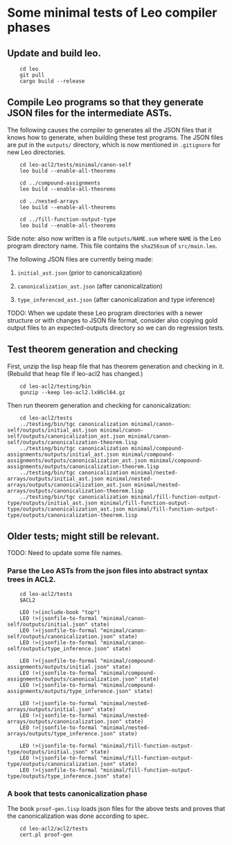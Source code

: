 # Some minimal tests of Leo compiler phases


## Update and build leo.
```
    cd leo
    git pull
    cargo build --release
```


## Compile Leo programs so that they generate JSON files for the intermediate ASTs.

The following causes the compiler to generates all the JSON files that it knows
how to generate, when building these test programs.  The JSON files are put
in the `outputs/` directory, which is now mentioned in `.gitignore` for new Leo directories.

```
    cd leo-acl2/tests/minimal/canon-self
    leo build --enable-all-theorems

    cd ../compound-assignments
    leo build --enable-all-theorems

    cd ../nested-arrays
    leo build --enable-all-theorems

    cd ../fill-function-output-type
    leo build --enable-all-theorems
```

Side note: also now written is a file `outputs/NAME.sum`
where `NAME` is the Leo program directory name.
This file contains the `sha256sum` of `src/main.leo`.

The following JSON files are currently being made:

1. `initial_ast.json` (prior to canonicalization)

2. `canonicalization_ast.json` (after canonicalization)

3. `type_inferenced_ast.json` (after canonicalization and type inference)

TODO: When we update these Leo program directories with a newer structure or with changes to JSON file format,
consider also copying gold output files to an expected-outputs directory
so we can do regression tests.


## Test theorem generation and checking

First, unzip the lisp heap file that has theorem generation and checking in it.
(Rebuild that heap file if leo-acl2 has changed.)
```
    cd leo-acl2/testing/bin
    gunzip --keep leo-acl2.lx86cl64.gz
```

Then run theorem generation and checking for canonicalization:
```
    cd leo-acl2/tests
    ../testing/bin/tgc canonicalization minimal/canon-self/outputs/initial_ast.json minimal/canon-self/outputs/canonicalization_ast.json minimal/canon-self/outputs/canonicalization-theorem.lisp
    ../testing/bin/tgc canonicalization minimal/compound-assignments/outputs/initial_ast.json minimal/compound-assignments/outputs/canonicalization_ast.json minimal/compound-assignments/outputs/canonicalization-theorem.lisp
    ../testing/bin/tgc canonicalization minimal/nested-arrays/outputs/initial_ast.json minimal/nested-arrays/outputs/canonicalization_ast.json minimal/nested-arrays/outputs/canonicalization-theorem.lisp
    ../testing/bin/tgc canonicalization minimal/fill-function-output-type/outputs/initial_ast.json minimal/fill-function-output-type/outputs/canonicalization_ast.json minimal/fill-function-output-type/outputs/canonicalization-theorem.lisp
```

## Older tests; might still be relevant.

TODO: Need to update some file names.

### Parse the Leo ASTs from the json files into abstract syntax trees in ACL2.

```
    cd leo-acl2/tests
    $ACL2

    LEO !>(include-book "top")
    LEO !>(jsonfile-to-formal "minimal/canon-self/outputs/initial.json" state)
    LEO !>(jsonfile-to-formal "minimal/canon-self/outputs/canonicalization.json" state)
    LEO !>(jsonfile-to-formal "minimal/canon-self/outputs/type_inference.json" state)

    LEO !>(jsonfile-to-formal "minimal/compound-assignments/outputs/initial.json" state)
    LEO !>(jsonfile-to-formal "minimal/compound-assignments/outputs/canonicalization.json" state)
    LEO !>(jsonfile-to-formal "minimal/compound-assignments/outputs/type_inference.json" state)

    LEO !>(jsonfile-to-formal "minimal/nested-arrays/outputs/initial.json" state)
    LEO !>(jsonfile-to-formal "minimal/nested-arrays/outputs/canonicalization.json" state)
    LEO !>(jsonfile-to-formal "minimal/nested-arrays/outputs/type_inference.json" state)

    LEO !>(jsonfile-to-formal "minimal/fill-function-output-type/outputs/initial.json" state)
    LEO !>(jsonfile-to-formal "minimal/fill-function-output-type/outputs/canonicalization.json" state)
    LEO !>(jsonfile-to-formal "minimal/fill-function-output-type/outputs/type_inference.json" state)
```

### A book that tests canonicalization phase

The book `proof-gen.lisp` loads json files for the above tests and proves that the canonicalization
was done according to spec.

```
    cd leo-acl2/acl2/tests
    cert.pl proof-gen
```
